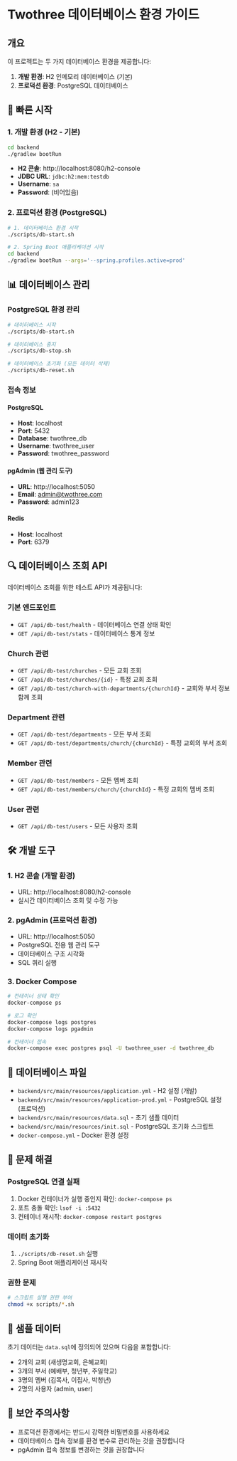 # Twothree 데이터베이스 환경 가이드

## 개요

이 프로젝트는 두 가지 데이터베이스 환경을 제공합니다:

1. **개발 환경**: H2 인메모리 데이터베이스 (기본)
2. **프로덕션 환경**: PostgreSQL 데이터베이스

## 🚀 빠른 시작

### 1. 개발 환경 (H2 - 기본)

```bash
cd backend
./gradlew bootRun
```

- **H2 콘솔**: http://localhost:8080/h2-console
- **JDBC URL**: `jdbc:h2:mem:testdb`
- **Username**: `sa`
- **Password**: (비어있음)

### 2. 프로덕션 환경 (PostgreSQL)

```bash
# 1. 데이터베이스 환경 시작
./scripts/db-start.sh

# 2. Spring Boot 애플리케이션 시작
cd backend
./gradlew bootRun --args='--spring.profiles.active=prod'
```

## 📊 데이터베이스 관리

### PostgreSQL 환경 관리

```bash
# 데이터베이스 시작
./scripts/db-start.sh

# 데이터베이스 중지
./scripts/db-stop.sh

# 데이터베이스 초기화 (모든 데이터 삭제)
./scripts/db-reset.sh
```

### 접속 정보

#### PostgreSQL
- **Host**: localhost
- **Port**: 5432
- **Database**: twothree_db
- **Username**: twothree_user
- **Password**: twothree_password

#### pgAdmin (웹 관리 도구)
- **URL**: http://localhost:5050
- **Email**: admin@twothree.com
- **Password**: admin123

#### Redis
- **Host**: localhost
- **Port**: 6379

## 🔍 데이터베이스 조회 API

데이터베이스 조회를 위한 테스트 API가 제공됩니다:

### 기본 엔드포인트
- `GET /api/db-test/health` - 데이터베이스 연결 상태 확인
- `GET /api/db-test/stats` - 데이터베이스 통계 정보

### Church 관련
- `GET /api/db-test/churches` - 모든 교회 조회
- `GET /api/db-test/churches/{id}` - 특정 교회 조회
- `GET /api/db-test/church-with-departments/{churchId}` - 교회와 부서 정보 함께 조회

### Department 관련
- `GET /api/db-test/departments` - 모든 부서 조회
- `GET /api/db-test/departments/church/{churchId}` - 특정 교회의 부서 조회

### Member 관련
- `GET /api/db-test/members` - 모든 멤버 조회
- `GET /api/db-test/members/church/{churchId}` - 특정 교회의 멤버 조회

### User 관련
- `GET /api/db-test/users` - 모든 사용자 조회

## 🛠️ 개발 도구

### 1. H2 콘솔 (개발 환경)
- URL: http://localhost:8080/h2-console
- 실시간 데이터베이스 조회 및 수정 가능

### 2. pgAdmin (프로덕션 환경)
- URL: http://localhost:5050
- PostgreSQL 전용 웹 관리 도구
- 데이터베이스 구조 시각화
- SQL 쿼리 실행

### 3. Docker Compose
```bash
# 컨테이너 상태 확인
docker-compose ps

# 로그 확인
docker-compose logs postgres
docker-compose logs pgadmin

# 컨테이너 접속
docker-compose exec postgres psql -U twothree_user -d twothree_db
```

## 📁 데이터베이스 파일

- `backend/src/main/resources/application.yml` - H2 설정 (개발)
- `backend/src/main/resources/application-prod.yml` - PostgreSQL 설정 (프로덕션)
- `backend/src/main/resources/data.sql` - 초기 샘플 데이터
- `backend/src/main/resources/init.sql` - PostgreSQL 초기화 스크립트
- `docker-compose.yml` - Docker 환경 설정

## 🔧 문제 해결

### PostgreSQL 연결 실패
1. Docker 컨테이너가 실행 중인지 확인: `docker-compose ps`
2. 포트 충돌 확인: `lsof -i :5432`
3. 컨테이너 재시작: `docker-compose restart postgres`

### 데이터 초기화
1. `./scripts/db-reset.sh` 실행
2. Spring Boot 애플리케이션 재시작

### 권한 문제
```bash
# 스크립트 실행 권한 부여
chmod +x scripts/*.sh
```

## 📝 샘플 데이터

초기 데이터는 `data.sql`에 정의되어 있으며 다음을 포함합니다:

- 2개의 교회 (새생명교회, 은혜교회)
- 3개의 부서 (예배부, 청년부, 주일학교)
- 3명의 멤버 (김목사, 이집사, 박청년)
- 2명의 사용자 (admin, user)

## 🔐 보안 주의사항

- 프로덕션 환경에서는 반드시 강력한 비밀번호를 사용하세요
- 데이터베이스 접속 정보를 환경 변수로 관리하는 것을 권장합니다
- pgAdmin 접속 정보를 변경하는 것을 권장합니다 